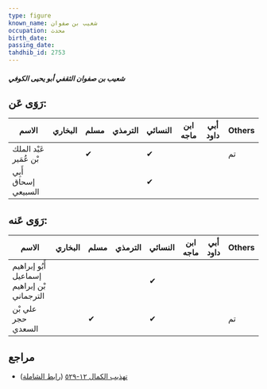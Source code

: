 ```yaml
---
type: figure
known_name: شعيب بن صفوان
occupation: محدث
birth_date:
passing_date:
tahdhib_id: 2753
---
```

##### شعيب بن صفوان الثقفي أبو يحيى الكوفي

## رَوَى عَن:
| الاسم                  | البخاري | مسلم | الترمذي | النسائي | ابن ماجه | أبي داود | Others |
| ---------------------- | ------- | ---- | ------- | ------- | -------- | -------- | ------ |
| عَبْد الملك بْن عُمَير |         | ✔    |         | ✔       |          |          | تم     |
| أَبِي إسحاق السبيعي    |         |      |         | ✔       |          |          |        |
## رَوَى عَنه:
| الاسم                                       | البخاري | مسلم | الترمذي | النسائي | ابن ماجه | أبي داود | Others |
| ------------------------------------------- | ------- | ---- | ------- | ------- | -------- | -------- | ------ |
| أَبُو إبراهيم إسماعيل بْن إبراهيم الترجماني |         |      |         | ✔       |          |          |        |
| علي بْن حجر السعدي                          |         | ✔    |         | ✔       |          |          | تم     |
## مراجع
- [تهذيب الكمال ١٢-٥٢٩](obsidian://open?vault=Tahdhib-al-Kamal&file=Figures/٢٧٥٣-شعيب%20بن%20صفوان%20الثقفي%20أبو%20يحيى%20الكوفي) ([رابط الشاملة](https://shamela.ws/book/3722/6302))
